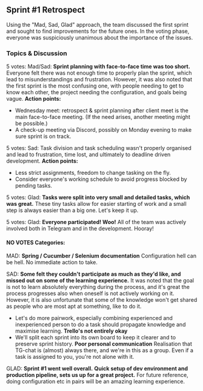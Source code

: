 ## Sprint #1 Retrospect

Using the "Mad, Sad, Glad" approach, the team discussed the first sprint and sought to find improvements for the future ones. In the voting phase, everyone was suspiciously unanimous about the importance of the issues.

### Topics & Discussion
5 votes:
Mad/Sad: **Sprint planning with face-to-face time was too short.** Everyone felt there was not enough time to properly plan the sprint, which lead to misunderstandings and frustration. However, it was also noted that the first sprint is the most confusing one, with people needing to get to know each other, the project needing the configuration, and goals being vague.
**Action points:**
* Wednesday meet: retrospect & sprint planning after client meet is the main face-to-face meeting. (If the need arises, another meeting might be possible.)
* A check-up meeting via Discord, possibly on Monday evening to make sure sprint is on track.

5 votes:
Sad: Task division and task scheduling wasn't properly organised and lead to frustration, time lost, and ultimately to deadline driven development. 
**Action points:**
* Less strict assignments, freedom to change tasking on the fly.
* Consider everyone's working schedule to avoid progress blocked by pending tasks.

5 votes:
Glad: **Tasks were split into very small and detailed tasks, which was great.** These tiny tasks allow for easier starting of work and a small step is always easier than a big one. Let's keep it up.

5 votes:
Glad: **Everyone participated! Woo!** All of the team was actively involved both in Telegram and in the development. Hooray!

#### NO VOTES Categories:
MAD:
**Spring / Cucumber / Selenium documentation**
Configuration hell can be hell. No immediate action to take.

SAD:
**Some felt they couldn't participate as much as they'd like, and missed out on some of the learning experience.** It was noted that the goal is not to learn absolutely everything during the process, and it's great the process progresses also when oneself is not actively working on it. However, it is also unfortunate that some of the knowledge won't get shared as people who are most apt at something, like to do it.
* Let's do more pairwork, especially combining experienced and inexperienced person to do a task should propagate knowledge and maximise learning.
**Trello's not entirely okay**
* We'll split each sprint into its own board to keep it clearer and to preserve sprint history.
**Poor personal communication**
Realisation that TG-chat is (almost) always there, and we're in this as a group. Even if a task is assigned to you, you're not alone with it.

GLAD:
**Sprint #1 went well overall.**
**Quick setup of dev environment and production pipeline, sets us up for a great project.** For future reference, doing configuration etc in pairs will be an amazing learning experience.
